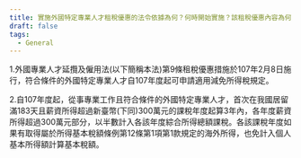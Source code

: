 ```yaml
---
title: 實施外國特定專業人才租稅優惠的法令依據為何？何時開始實施？該租稅優惠內容為何？
draft: false
tags:
  - General
---
```

1.外國專業人才延攬及僱用法(以下簡稱本法)第9條租稅優惠措施於107年2月8日施行，符合條件的外國特定專業人才自107年度起可申請適用減免所得稅規定。

2.自107年度起，從事專業工作且符合條件的外國特定專業人才，首次在我國居留滿183天且薪資所得超過新臺幣(下同)300萬元的課稅年度起算3年內，各年度薪資所得超過300萬元部分，以半數計入各該年度綜合所得總額課稅。各該課稅年度如果有取得屬於所得基本稅額條例第12條第1項第1款規定的海外所得，也免計入個人基本所得額計算基本稅額。